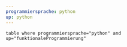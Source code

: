 ```yaml
---
programmiersprache: python
up: python
---
```


```dataview
table where programmiersprache="python" and up="funktionaleProgrammierung"
```
